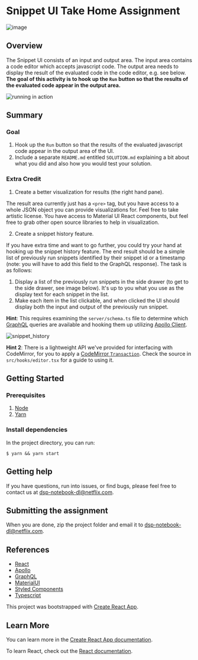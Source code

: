 # Snippet UI Take Home Assignment

![image](https://user-images.githubusercontent.com/836375/81459876-c36ae900-9156-11ea-95de-8d5b86510f20.png)


## Overview

The Snippet UI consists of an input and output area. The input area contains a code editor which accepts javascript code. The output area needs to display the result of the evaluated code in the code editor, e.g. see below. **The goal of this activity is to hook up the `Run` button so that the results of the evaluated code appear in the output area.**

![running in action](https://user-images.githubusercontent.com/836375/81460061-c4504a80-9157-11ea-893f-cbd691f0221c.gif)


## Summary

### Goal

1. Hook up the `Run` button so that the results of the evaluated javascript code appear in the output area of the UI.
2. Include a separate `README.md` entitled `SOLUTION.md` explaining a bit about what you did and also how you would test your solution.

### Extra Credit

1. Create a better visualization for results (the right hand pane).

The result area currently just has a `<pre>` tag, but you have access to a whole JSON object you can provide visualizations for. Feel free to take artistic license. You have access to Material UI React components, but feel free to grab other open source libraries to help in visualization.

2. Create a snippet history feature.

If you have extra time and want to go further, you could try your hand at hooking up the snippet history feature. The end result should be a simple list of previously run snippets identified by their snippet id or a timestamp (note: you will have to add this field to the GraphQL response). The task is as follows:

1. Display a list of the previously run snippets in the side drawer (to get to the side drawer, see image below). It's up to you what you use as the display text for each snippet in the list.
2. Make each item in the list clickable, and when clicked the UI should display both the input and output of the previously run snippet.

**Hint**: This requires examining the `server/schema.ts` file to determine which [GraphQL](https://www.apollographql.com/docs/apollo-server/) queries are available and hooking them up utilizing [Apollo Client](https://www.apollographql.com/docs/react/).

![snippet_history](https://user-images.githubusercontent.com/836375/82130574-650abf80-9781-11ea-845f-491bed66d8d4.gif)

**Hint 2**: There is a lightweight API we've provided for interfacing with CodeMirror, for you to apply a [CodeMirror `Transaction`](https://codemirror.net/6/docs/ref/#state.Transaction). Check the source in `src/hooks/editor.tsx` for a guide to using it.

## Getting Started

### Prerequisites

1. [Node](https://nodejs.org/en/)
2. [Yarn](https://yarnpkg.com/getting-started/install)

### Install dependencies

In the project directory, you can run:

```
$ yarn && yarn start
```

## Getting help

If you have questions, run into issues, or find bugs, please feel free to contact us at dsp-notebook-dl@netflix.com.

## Submitting the assignment

When you are done, zip the project folder and email it to dsp-notebook-dl@netflix.com.

## References

- [React](https://reactjs.org/)
- [Apollo](https://www.apollographql.com/docs/react/)
- [GraphQL](https://graphql.org/)
- [MaterialUI](https://material-ui.com/)
- [Styled Components](https://styled-components.com/docs/basics)
- [Typescript](https://www.typescriptlang.org/)

This project was bootstrapped with [Create React App](https://github.com/facebook/create-react-app).

## Learn More

You can learn more in the [Create React App documentation](https://facebook.github.io/create-react-app/docs/getting-started).

To learn React, check out the [React documentation](https://reactjs.org/).
